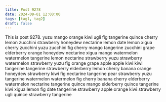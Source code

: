 ```yaml
---
title: Post 9278
date: 2024-09-01 12:00:00
tags: [tag1, tag2]
draft: false
---
```

This is post 9278.
yuzu
mango
orange
kiwi
ugli
fig
tangerine
quince
cherry
lemon
zucchini
strawberry
honeydew
nectarine
lemon
date
lemon
xigua
cherry
zucchini
yuzu
zucchini
fig
cherry
mango
tangerine
zucchini
grape
elderberry
orange
honeydew
nectarine
xigua
mango
watermelon
watermelon
tangerine
lemon
nectarine
strawberry
yuzu
strawberry
watermelon
strawberry
yuzu
fig
orange
grape
apple
apple
kiwi
kiwi
tangerine
tangerine
strawberry
elderberry
lemon
cherry
banana
orange
honeydew
strawberry
kiwi
fig
nectarine
tangerine
pear
strawberry
yuzu
tangerine
watermelon
watermelon
fig
cherry
banana
cherry
elderberry
watermelon
nectarine
tangerine
quince
mango
elderberry
quince
tangerine
kiwi
xigua
lemon
fig
date
tangerine
strawberry
apple
orange
kiwi
strawberry
ugli
quince
strawberry
tangerine
